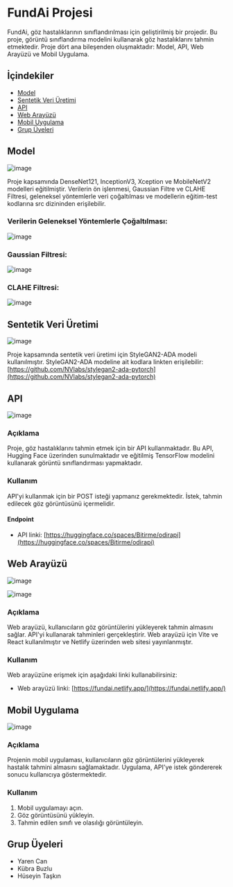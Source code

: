 # FundAi Projesi

FundAi, göz hastalıklarının sınıflandırılması için geliştirilmiş bir projedir. Bu proje, görüntü sınıflandırma modelini kullanarak göz hastalıklarını tahmin etmektedir. Proje dört ana bileşenden oluşmaktadır: Model, API, Web Arayüzü ve Mobil Uygulama.

## İçindekiler
- [Model](#model)
- [Sentetik Veri Üretimi](#sentetik-veri-üretimi)
- [API](#api)
- [Web Arayüzü](#web-arayüzü)
- [Mobil Uygulama](#mobil-uygulama)
- [Grup Üyeleri](#grup-üyeleri)

## Model

![image](https://github.com/marmaraaiteam/FundAi-Bitirme-Projesi/assets/101792656/863bbb6b-bb74-4ef0-b7ef-606454b641e4)

Proje kapsamında DenseNet121, InceptionV3, Xception ve MobileNetV2 modelleri eğitilmiştir. Verilerin ön işlenmesi, Gaussian Filtre ve CLAHE Filtresi, geleneksel yöntemlerle veri çoğaltılması ve modellerin eğitim-test kodlarına src dizininden erişilebilir.


### Verilerin Geleneksel Yöntemlerle Çoğaltılması:


![image](https://github.com/marmaraaiteam/FundAi-Bitirme-Projesi/assets/101792656/8b572629-cf03-4e87-8748-40ef8d2ea024)


### Gaussian Filtresi:


![image](https://github.com/marmaraaiteam/FundAi-Bitirme-Projesi/assets/101792656/fbc8a9b7-d6a2-4eea-b341-183e215b27b8)


### CLAHE Filtresi:


![image](https://github.com/marmaraaiteam/FundAi-Bitirme-Projesi/assets/101792656/948b8cf0-af1d-444e-b8bd-1b4af54ab7dd)


## Sentetik Veri Üretimi

![image](https://github.com/marmaraaiteam/FundAi-Bitirme-Projesi/assets/101792656/d8f0be89-2212-4afe-b2e3-34e65c3a7a24)


Proje kapsamında sentetik veri üretimi için StyleGAN2-ADA modeli kullanılmıştır. 
StyleGAN2-ADA modeline ait kodlara linkten erişilebilir: [https://github.com/NVlabs/stylegan2-ada-pytorch](https://github.com/NVlabs/stylegan2-ada-pytorch)

## API

![image](https://github.com/marmaraaiteam/FundAi-Bitirme-Projesi/assets/101792656/d04e10c8-ac29-472b-80bc-873e0c74f3e1)

### Açıklama
Proje, göz hastalıklarını tahmin etmek için bir API kullanmaktadır. Bu API, Hugging Face üzerinden sunulmaktadır ve eğitilmiş TensorFlow modelini kullanarak görüntü sınıflandırması yapmaktadır.

### Kullanım
API'yi kullanmak için bir POST isteği yapmanız gerekmektedir. İstek, tahmin edilecek göz görüntüsünü içermelidir.

#### Endpoint
- API linki: [https://huggingface.co/spaces/Bitirme/odirapi](https://huggingface.co/spaces/Bitirme/odirapi)

## Web Arayüzü

![image](https://github.com/marmaraaiteam/FundAi-Bitirme-Projesi/assets/101792656/9090e800-7a33-4ad8-b6ca-fc59c4163130)

![image](https://github.com/marmaraaiteam/FundAi-Bitirme-Projesi/assets/101792656/bc385e1d-9460-4304-865a-7c290705d89d)

### Açıklama
Web arayüzü, kullanıcıların göz görüntülerini yükleyerek tahmin almasını sağlar. API'yi kullanarak tahminleri gerçekleştirir. Web arayüzü için Vite ve React kullanılmıştır ve Netlify üzerinden web sitesi yayınlanmıştır.

### Kullanım
Web arayüzüne erişmek için aşağıdaki linki kullanabilirsiniz:
- Web arayüzü linki: [https://fundai.netlify.app/](https://fundai.netlify.app/)

## Mobil Uygulama

![image](https://github.com/marmaraaiteam/FundAi-Bitirme-Projesi/assets/101792656/2867ab82-46d1-4ffb-9cf1-ec18bbfd7411)


### Açıklama
Projenin mobil uygulaması, kullanıcıların göz görüntülerini yükleyerek hastalık tahmini almasını sağlamaktadır. Uygulama, API'ye istek göndererek sonucu kullanıcıya göstermektedir.

### Kullanım
1. Mobil uygulamayı açın.
2. Göz görüntüsünü yükleyin.
4. Tahmin edilen sınıfı ve olasılığı görüntüleyin.

## Grup Üyeleri
- Yaren Can
- Kübra Buzlu
- Hüseyin Taşkın
